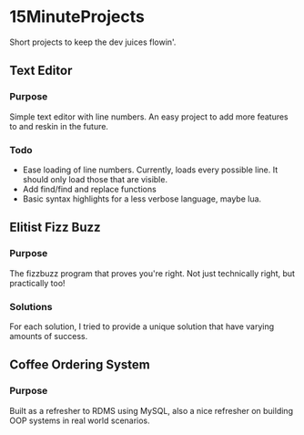 # 15MinuteProjects
Short projects to keep the dev juices flowin'.

## Text Editor
### Purpose
Simple text editor with line numbers. An easy project to add more features to and reskin in the future.
### Todo
- Ease loading of line numbers. Currently, loads every possible line. It should only load those that are visible.
- Add find/find and replace functions
- Basic syntax highlights for a less verbose language, maybe lua.

## Elitist Fizz Buzz
### Purpose
The fizzbuzz program that proves you're right. Not just technically right, but practically too!
### Solutions
For each solution, I tried to provide a unique solution that have varying amounts of success.

## Coffee Ordering System
### Purpose
Built as a refresher to RDMS using MySQL, also a nice refresher on building OOP systems in real world scenarios.
